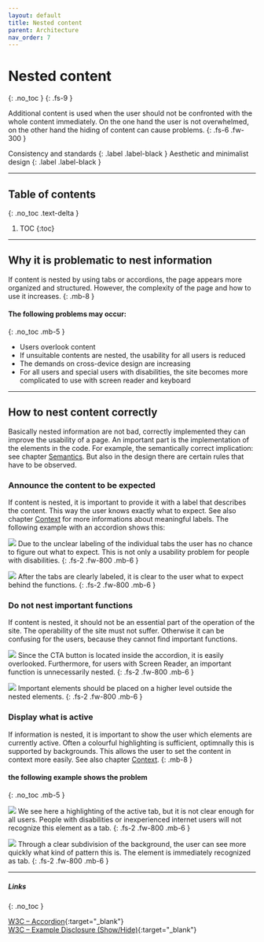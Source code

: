 ```yaml
---
layout: default
title: Nested content
parent: Architecture
nav_order: 7
---
```


# Nested content
{: .no_toc }
{: .fs-9 }

Additional content is used when the user should not be confronted with the whole content immediately.  On the one hand the user is not overwhelmed, on the other hand the hiding of content can cause problems.
{: .fs-6 .fw-300 }

Consistency and standards
{: .label .label-black }
Aesthetic and minimalist design
{: .label .label-black }

---

## Table of contents
{: .no_toc .text-delta }

1. TOC
{:toc}

---


## Why it is problematic to nest information

If content is nested by using tabs or accordions, the page appears more organized and structured. However, the complexity of the page and how to use it increases.
{: .mb-8 }

#### The following problems may occur:
{: .no_toc .mb-5 }

- Users overlook content
- If unsuitable contents are nested, the usability for all users is reduced
- The demands on cross-device design are increasing
- For all users and special users with disabilities, the site becomes more complicated to use with screen reader and keyboard

---

## How to nest content correctly
Basically nested information are not bad, correctly implemented they can improve the usability of a page. An important part is the implementation of the elements in the code. For example, the semantically correct implication: see chapter [Semantics](/Accessibility-Designer-Guide/docs/Architecture/semantics/). But also in the design there are certain rules that have to be observed.

### Announce the content to be expected
If content is nested, it is important to provide it with a label that describes the content. This way the user knows exactly what to expect. See also chapter [Context](/Accessibility-Designer-Guide/docs/Architecture/context/) for more informations about meaningful labels. The following example with an accordion shows this:

![](//placehold.it/800x400)
Due to the unclear labeling of the individual tabs the user has no chance to figure out what to expect. This is not only a usability problem for people with disabilities. 
{: .fs-2 .fw-800 .mb-6 }

![](//placehold.it/800x400)
After the tabs are clearly labeled, it is clear to the user what to expect behind the functions.
{: .fs-2 .fw-800 .mb-6 }

### Do not nest important functions
If content is nested, it should not be an essential part of the operation of the site. The operability of the site must not suffer. Otherwise it can be confusing for the users, because they cannot find important functions.

![](//placehold.it/800x400)
Since the CTA button is located inside the accordion, it is easily overlooked. Furthermore, for users with Screen Reader, an important function is unnecessarily nested.
{: .fs-2 .fw-800 .mb-6 }

![](//placehold.it/800x400)
Important elements should be placed on a higher level outside the nested elements.
{: .fs-2 .fw-800 .mb-6 }

### Display what is active
If information is nested, it is important to show the user which elements are currently active. Often a colourful highlighting is sufficient, optimnally this is supported by backgrounds. This allows the user to set the content in context more easily. See also chapter [Context](/Accessibility-Designer-Guide/docs/Architecture/context/). 
{: .mb-8 }

#### the following example shows the problem
{: .no_toc .mb-5 }

![](//placehold.it/800x400)
We see here a highlighting of the active tab, but it is not clear enough for all users. People with disabilities or inexperienced internet users will not recognize this element as a tab.
{: .fs-2 .fw-800 .mb-6 }

![](//placehold.it/800x400)
Through a clear subdivision of the background, the user can see more quickly what kind of pattern this is. The element is immediately recognized as tab.
{: .fs-2 .fw-800 .mb-6 }

---

##### Links
{: .no_toc }

[W3C – Accordion](https://www.w3.org/TR/wai-aria-practices/examples/accordion/accordion.html "W3C – Accordion"){:target="_blank"} <br>
[W3C – Example Disclosure (Show/Hide)](https://www.w3.org/TR/wai-aria-practices/examples/disclosure/disclosure-faq.html "W3C – Example Disclosure (Show/Hide)"){:target="_blank"} <br>

